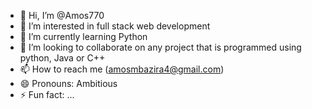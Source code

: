 - 👋 Hi, I’m @Amos770
- 👀 I’m interested in full stack web development
- 🌱 I’m currently learning  Python
- 💞️ I’m looking to collaborate on any project that is programmed using python, Java or  C++
- 📫 How to reach me (amosmbazira4@gmail.com)
- 😄 Pronouns: Ambitious
- ⚡ Fun fact: ...

<!---
Amos770/Amos770 is a ✨ special ✨ repository because its `README.md` (this file) appears on your GitHub profile.
You can click the Preview link to take a look at your changes.
--->
